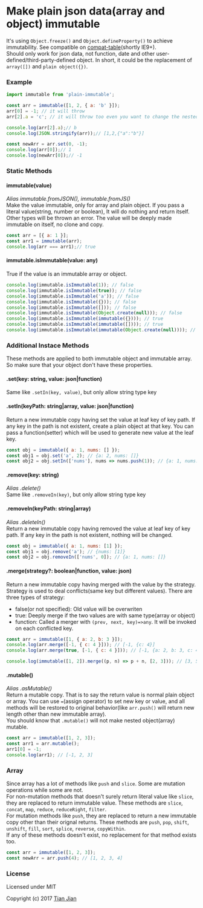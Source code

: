 Make plain json data(array and object) immutable
=================================

It's using `Object.freeze()` and `Object.defineProperty()` to achieve immutability. See compatible on [compat-table](https://kangax.github.io/compat-table/es5/)(shortly IE9+).  
Should only work for json data, not function, date and other user-defined/third-party-defined object. In short, it could be the replacement of `array([])` and `plain object({})`.

### Example
```js
import immutable from 'plain-immutable';

const arr = immutable([1, 2, { a: 'b' }]);
arr[0] = -1; // it will throw
arr[2].a = 'c'; // it will throw too even you want to change the nested object

console.log(arr[2].a);// b
console.log(JSON.stringify(arr));// [1,2,{"a":"b"}]

const newArr = arr.set(0, -1);
console.log(arr[0]);// 1
console.log(newArr[0]);// -1
```

### Static Methods
#### immutable(value)
*Alias immutable.fromJSON(), immutable.fromJS()*  
Make the value immutable, only for array and plain object. If you pass a literal value(string, number or boolean), It will do nothing and return itself. Other types will be thrown an error. The value will be deeply made immutable on itself, no clone and copy.
```js
const arr = [{ a: 1 }];
const arr1 = immutable(arr);
console.log(arr === arr1);// true
```

#### immutable.isImmutable(value: any)
True if the value is an immutable array or object.
```js
console.log(immutable.isImmutable(1)); // false
console.log(immutable.isImmutable(true)); // false
console.log(immutable.isImmutable('a')); // false
console.log(immutable.isImmutable({})); // false
console.log(immutable.isImmutable([])); // false
console.log(immutable.isImmutable(Object.create(null))); // false
console.log(immutable.isImmutable(immutable({}))); // true
console.log(immutable.isImmutable(immutable([]))); // true
console.log(immutable.isImmutable(immutable(Object.create(null)))); // true
```

### Additional Instace Methods
These methods are applied to both immutable object and immutable array. So make sure that your object don't have these properties.

#### .set(key: string, value: json|function)
Same like `.setIn(key, value)`, but only allow string type key

#### .setIn(keyPath: string|array, value: json|function)
Return a new immutable copy having set the value at leaf key of key path. If any key in the path is not existent, create a plain object at that key. You can pass a function(setter) which will be used to generate new value at the leaf key.
```js
const obj = immutable({ a: 1, nums: [] });
const obj1 = obj.set('a', 2); // {a: 2, nums: []}
const obj2 = obj.setIn(['nums'], nums => nums.push(1)); // {a: 1, nums: [1]}
```

#### .remove(key: string)
*Alias .delete()*  
Same like `.removeIn(key)`, but only allow string type key

#### .removeIn(keyPath: string|array)
*Alias .deleteIn()*  
Return a new immutable copy having removed the value at leaf key of key path. If any key in the path is not existent, nothing will be changed.
```js
const obj = immutable({ a: 1, nums: [1] });
const obj1 = obj.remove('a'); // {nums: [1]}
const obj2 = obj.removeIn(['nums', 0]); // {a: 1, nums: []}
```

#### .merge(strategy?: boolean|function, value: json)
Return a new immutable copy having merged with the value by the strategy. Strategy is used to deal conflicts(same key but different values). There are three types of strategy:  
* false(or not specified): Old value will be overwriten
* true: Deeply merge if the two values are with same type(array or object)
* function: Called a merger with `(prev, next, key)=>any`. It will be invoked on each conflicted key.
```js
const arr = immutable([1, { a: 2, b: 3 }]);
console.log(arr.merge([-1, { c: 4 }])); // [-1, {c: 4}]
console.log(arr.merge(true, [-1, { c: 4 }])); // [-1, {a: 2, b: 3, c: 4}]

console.log(immutable([1, 2]).merge((p, n) => p + n, [2, 3])); // [3, 5]
```

#### .mutable()
*Alias .asMutable()*  
Return a mutable copy. That is to say the return value is normal plain object or array. You can use `=`(assign operator) to set new key or value, and all methods will be restored to original behavior(like `arr.push()` will return new length other than new immutable array).  
You should know that `.mutable()` will not make nested object(array) mutable.
```js
const arr = immutable([1, 2, 3]);
const arr1 = arr.mutable();
arr1[0] = -1;
console.log(arr1); // [-1, 2, 3]
```

### Array
Since array has a lot of methods like `push` and `slice`. Some are mutation operations while some are not.  
For non-mutation methods that doesn't surely return literal value like `slice`, they are replaced to return immutable value. These methods are `slice`, `concat`, `map`, `reduce`, `reduceRight`, `filter`.  
For mutation methods like `push`, they are replaced to return a new immutable copy other than their orignal returns. These methods are `push`, `pop`, `shift`, `unshift`, `fill`, `sort`, `splice`, `reverse`, `copyWithin`.  
If any of these methods doesn't exist, no replacement for that method exists too.
```js
const arr = immutable([1, 2, 3]);
const newArr = arr.push(4); // [1, 2, 3, 4]
```

### License
Licensed under MIT

Copyright (c) 2017 [Tian Jian](https://github.com/tianjianchn)
